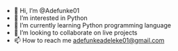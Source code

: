 - 👋 Hi, I’m @Adefunke01
- 👀 I’m interested in Python
- 🌱 I’m currently learning Python programming language
- 💞️ I’m looking to collaborate on live projects
- 📫 How to reach me adefunkeadeleke01@gmail.com

<!---
Adefunke01/Adefunke01 is a ✨ special ✨ repository because its `README.md` (this file) appears on your GitHub profile.
You can click the Preview link to take a look at your changes.
--->
